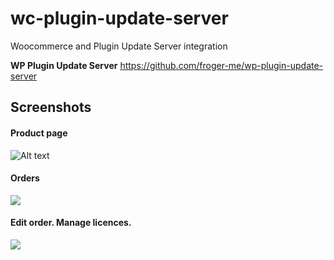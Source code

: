 # wc-plugin-update-server
Woocommerce and Plugin Update Server integration

**WP Plugin Update Server**
https://github.com/froger-me/wp-plugin-update-server

## Screenshots

#### Product page
![Alt text](https://i.imgur.com/3lAIQq9.jpg)

#### Orders
![](https://i.imgur.com/W24IqZz.jpeg)

#### Edit order. Manage licences.
![](https://i.imgur.com/o4bKYlX.jpeg)